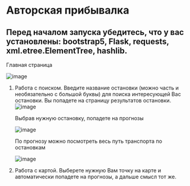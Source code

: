 # Авторская прибывалка

## Перед началом запуска убедитесь, что у вас установлены: bootstrap5, Flask, requests, xml.etree.ElementTree, hashlib.

Главная страница

![image](https://user-images.githubusercontent.com/73229151/199038132-edd6f2ec-2276-4879-8064-223d90391291.png)

1. Работа с поиском.
   Введите название остановки (можно часть и необязательно с большой буквы) для поиска интересующей Вас остановки. Вы попадете на страницу результатов остановки.
   ![image](https://user-images.githubusercontent.com/73229151/199038692-e9349794-7c09-4192-8ef1-9fa6d9a7b8a3.png)
   
   Выбрав нужную остановку, попадете на прогнозы
   
   ![image](https://user-images.githubusercontent.com/73229151/199038941-1a41ae53-8034-4742-b702-c8e6df76dfc1.png)
  
   По прогнозу можно посмотреть весь путь транспорта по остановкам
   
   ![image](https://user-images.githubusercontent.com/73229151/199039181-60b6cbee-f529-4dae-bff8-cef8904da58c.png)


2. Работа с картой. 
  Выберете нужную Вам точку на карте и автоматически попадете на прогнозы, а дальше смысл тот же.




